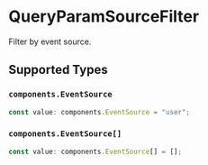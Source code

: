 # QueryParamSourceFilter

Filter by event source.


## Supported Types

### `components.EventSource`

```typescript
const value: components.EventSource = "user";
```

### `components.EventSource[]`

```typescript
const value: components.EventSource[] = [];
```

